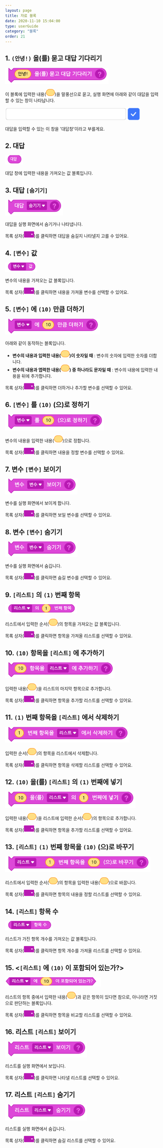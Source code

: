 ```yaml
---
layout: page
title: 자료 블록
date: 2020-11-10 15:04:00
type: userGuide
category: "블록"
order: 21
---
```




## 1. `(안녕!)` 을(를) 묻고 대답 기다리기



![block-variable](images/block-variable-01.png)



이 블록에 입력한 내용(<img src="images/icon/value.png" alt="value" style="zoom:50%;" />)을 말풍선으로 묻고, 실행 화면에 아래와 같이 대답을 입력할 수 있는 창이 나타납니다.



<img src="images/window/answer.png" alt="answer" style="zoom:80%;" />



대답을 입력할 수 있는 이 창을 '대답창'이라고 부를게요.





## 2. 대답



![block-variable](images/block-variable-02.png)



대답 창에 입력한 내용을 가져오는 값 블록입니다.





## 3. 대답 `[숨기기]`



![block-variable](images/block-variable-03.png)



대답을 실행 화면에서 숨기거나 나타냅니다.

목록 상자(<img src="images/icon/dropdown-variable.png" style="zoom:50%;" />)를 클릭하면 대답을 숨길지 나타낼지 고를 수 있어요.





## 4. `[변수]` 값



![block-variable](images/block-variable-04.png)



변수의 내용을 가져오는 값 블록입니다.

목록 상자(<img src="images/icon/dropdown-variable.png" style="zoom:50%;" />)를 클릭하면 내용을 가져올 변수를 선택할 수 있어요.





## 5. `[변수]` 에 `(10)` 만큼 더하기



![block-variable-01](images/block-variable-05.png)



아래와 같이 동작하는 블록입니다.

+ **변수의 내용과 입력한 내용(<img src="images/icon/value.png" alt="value" style="zoom:50%;" />)이 숫자일 때** : 변수의 숫자에 입력한 숫자를 더합니다.
+ **변수의 내용과 앱력한 내용(<img src="images/icon/value.png" alt="value" style="zoom:50%;" />) 중 하나라도 문자일 때** : 변수의 내용에 입력한 내용을 뒤에 추가합니다.

목록 상자(<img src="images/icon/dropdown-variable.png" style="zoom:50%;" />)를 클릭하면 더하거나 추가할 변수를 선택할 수 있어요.





## 6. `[변수]` 를 `(10)` (으)로 정하기



![block-variable](images/block-variable-06.png)



변수의 내용을 입력한 내용(<img src="images/icon/value.png" alt="value" style="zoom:50%;" />)으로 정합니다.

목록 상자(<img src="images/icon/dropdown-variable.png" style="zoom:50%;" />)를 클릭하면 내용을 정할 변수를 선택할 수 있어요.





## 7. 변수 `[변수]` 보이기



![block-variable](images/block-variable-07.png)



변수를 실행 화면에서 보이게 합니다.

목록 상자(<img src="images/icon/dropdown-variable.png" style="zoom:50%;" />)를 클릭하면 보일 변수를 선택할 수 있어요.





## 8. 변수 `[변수]` 숨기기



![block-variable](images/block-variable-08.png)



변수를 실행 화면에서 숨깁니다.

목록 상자(<img src="images/icon/dropdown-variable.png" style="zoom:50%;" />)를 클릭하면 숨길 변수를 선택할 수 있어요.





## 9. `[리스트]` 의 `(1)` 번째 항목



![block-variable](images/block-variable-09.png)



리스트에서 입력한 순서(<img src="images/icon/value.png" alt="value" style="zoom:50%;" />)의 항목을 가져오는 값 블록입니다.

목록 상자(<img src="images/icon/dropdown-variable.png" style="zoom:50%;" />)를 클릭하면 항목을 가져올 리스트를 선택할 수 있어요.





## 10. `(10)` 항목을 `[리스트]` 에 추가하기



![block-variable](images/block-variable-10.png)



입력한 내용(<img src="images/icon/value.png" alt="value" style="zoom:50%;" />)을 리스트의 마지막 항목으로 추가합니다.

목록 상자(<img src="images/icon/dropdown-variable.png" style="zoom:50%;" />)를 클릭하면 항목을 추가할 리스트를 선택할 수 있어요.





## 11. `(1)` 번째 항목을 `[리스트]` 에서 삭제하기



![block-variable](images/block-variable-11.png)



입력한 순서(<img src="images/icon/value.png" alt="value" style="zoom:50%;" />)의 항목을 리스트에서 삭제합니다.

목록 상자(<img src="images/icon/dropdown-variable.png" style="zoom:50%;" />)를 클릭하면 항목을 삭제할 리스트를 선택할 수 있어요.





## 12. `(10)` 을(를) `[리스트]` 의 `(1)` 번째에 넣기



![block-variable](images/block-variable-12.png)



입력한 내용(<img src="images/icon/value.png" alt="value" style="zoom:50%;" />)을 리스트에 입력한 순서(<img src="images/icon/value.png" alt="value" style="zoom:50%;" />)의 항목으로 추가합니다.

목록 상자(<img src="images/icon/dropdown-variable.png" style="zoom:50%;" />)를 클릭하면 항목을 추가할 리스트를 선택할 수 있어요.





## 13. `[리스트]` `(1)` 번째 항목을 `(10)` (으)로 바꾸기



![block-variable](images/block-variable-13.png)



리스트에서 입력한 순서(<img src="images/icon/value.png" alt="value" style="zoom:50%;" />)의 항목을 입력한 내용(<img src="images/icon/value.png" alt="value" style="zoom:50%;" />)으로 바꿉니다.

목록 상자(<img src="images/icon/dropdown-variable.png" style="zoom:50%;" />)를 클릭하면 항목의 내용을 정할 리스트를 선택할 수 있어요.





## 14. `[리스트]` 항목 수



![block-variable](images/block-variable-14.png)



리스트가 가진 항목 개수를 가져오는 값 블록입니다.

목록 상자(<img src="images/icon/dropdown-variable.png" style="zoom:50%;" />)를 클릭하면 항목 개수를 가져올 리스트를 선택할 수 있어요.





## 15. <`[리스트]` 에 `(10)` 이 포함되어 있는가?>



![block-variable](images/block-variable-15.png)



리스트의 항목 중에서 입력한 내용(<img src="images/icon/value.png" alt="value" style="zoom:50%;" />)과 같은 항목이 있다면 참으로, 아니라면 거짓으로 판단하는 블록입니다.

목록 상자(<img src="images/icon/dropdown-variable.png" style="zoom:50%;" />)를 클릭하면 항목을 비교할 리스트를 선택할 수 있어요.





## 16. 리스트 `[리스트]` 보이기



![block-variable](images/block-variable-16.png)



리스트를 실행 화면에서 보입니다.

목록 상자(<img src="images/icon/dropdown-variable.png" style="zoom:50%;" />)를 클릭하면 나타낼 리스트를 선택할 수 있어요.





## 17. 리스트 `[리스트]` 숨기기



![block-variable](images/block-variable-17.png)



리스트를 실행 화면에서 숨깁니다.

목록 상자(<img src="images/icon/dropdown-variable.png" style="zoom:50%;" />)를 클릭하면 숨길 리스트를 선택할 수 있어요.
